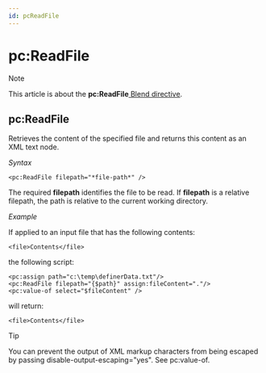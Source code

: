 ```yaml
---
id: pcReadFile
---
```


# pc:ReadFile



> [!NOTE]
> This article is about the **pc:ReadFile**[ Blend directive](/docs/Repositories/Blend%20directives).

## **pc:ReadFile**

Retrieves the content of the specified file and returns this content as an XML text node.

*Syntax*

```
<pc:ReadFile filepath="*file-path*" />
```

The required **filepath** identifies the file to be read. If **filepath** is a relative filepath, the path is relative to the current working directory.

*Example*

If applied to an input file that has the following contents:

```language-xml
<file>Contents</file>
```

the following script:

```language-xml
<pc:assign path="c:\temp\definerData.txt"/>
<pc:ReadFile filepath="{$path}" assign:fileContent="."/>
<pc:value-of select="$fileContent" />
```

will return:

```
<file>Contents</file>
```

> [!TIP]
> You can prevent the output of XML markup characters from being escaped by passing disable-output-escaping="yes". See pc:value-of.